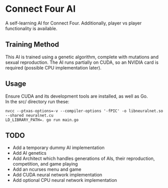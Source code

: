# Connect Four AI
A self-learning AI for Connect Four. Additionally, player vs player functionality is available.

## Training Method
This AI is trained using a genetic algorithm, complete with mutations and sexual reproduction. The AI runs partially on CUDA, so an NVIDIA card is required (possible CPU implementation later).

## Usage
Ensure CUDA and its development tools are installed, as well as Go.<br>
In the src/ directory run these:
```
nvcc --ptxas-options=-v --compiler-options '-fPIC' -o libneuralnet.so --shared neuralnet.cu
LD_LIBRARY_PATH=. go run main.go
```

## TODO
- Add a temporary dummy AI implementation
- Add AI genetics
- Add Architect which handles generations of AIs, their reproduction, competition, and game playing
- Add an ncurses menu and game
- Add CUDA neural network implementation
- Add optional CPU neural network implementation


